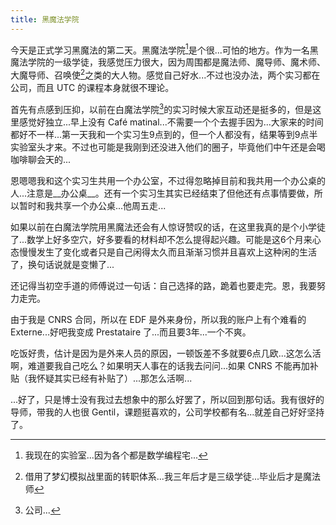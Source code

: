 ```yaml
---
title: 黑魔法学院
---
```


今天是正式学习黑魔法的第二天。黑魔法学院[^1]是个很...可怕的地方。作为一名黑魔法学院的一级学徒，我感觉压力很大，因为周围都是魔法师、魔导师、魔术师、大魔导师、召唤使[^2]之类的大人物。感觉自己好水...不过也没办法，两个实习都在公司，而且 UTC 的课程本身就很不理论。

首先有点感到压抑，以前在白魔法学院[^3]的实习时候大家互动还是挺多的，但是这里感觉好独立...早上没有 Café matinal...不需要一个个去握手因为...大家来的时间都好不一样...第一天我和一个实习生9点到的，但一个人都没有，结果等到9点半实验室头才来。不过也可能是我刚到还没进入他们的圈子，毕竟他们中午还是会喝咖啡聊会天的...

恩嗯嗯我和这个实习生共用一个办公室，不过得忽略掉目前和我共用一个办公桌的人...注意是__办公桌__。还有一个实习生其实已经结束了但他还有点事情要做，所以暂时和我共享一个办公桌...他周五走...

如果以前在白魔法学院用黑魔法还会有人惊讶赞叹的话，在这里我真的是个小学徒了...数学上好多空穴，好多要看的材料却不怎么提得起兴趣。可能是这6个月来心态慢慢发生了变化或者只是自己闲得太久而且渐渐习惯并且喜欢上这种闲的生活了，换句话说就是变懒了...

还记得当初空手道的师傅说过一句话：自己选择的路，跪着也要走完。恩，我要努力走完。

由于我是 CNRS 合同，所以在 EDF 是外来身份，所以我的账户上有个难看的 Externe...好吧我变成 Prestataire 了...而且要3年...一个不爽。

吃饭好贵，估计是因为是外来人员的原因，一顿饭差不多就要6点几欧...这怎么活啊，难道要我自己吃么？如果明天人事在的话我去问问...如果 CNRS 不能再加补贴（我怀疑其实已经有补贴了）...那怎么活啊...

...好了，只是博士没有我过去想象中的那么好罢了，所以回到那句话。我有很好的导师，带我的人也很 Gentil，课题挺喜欢的，公司学校都有名...就差自己好好坚持了。

[^1]: 我现在的实验室...因为各个都是数学编程宅...
[^2]: 借用了梦幻模拟战里面的转职体系...我三年后才是三级学徒...毕业后才是魔法师
[^3]: 公司...